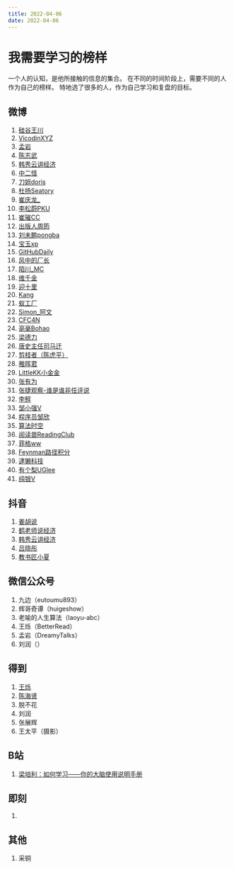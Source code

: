 ```yaml
---
title: 2022-04-06
date: 2022-04-06
---
```


# 我需要学习的榜样

一个人的认知，是他所接触的信息的集合。
在不同的时间阶段上，需要不同的人作为自己的榜样。
特地选了很多的人，作为自己学习和复盘的目标。

## 微博

1. [硅谷王川](https://weibo.com/svwangchuan)
2. [VicodinXYZ](https://weibo.com/dropthethe)
3. [孟岩](https://weibo.com/dreamwords)
4. [陈志武](https://weibo.com/chenzhiwu)
5. [韩秀云讲经济](https://weibo.com/hanxiuyunjiangjingji)
6. [中二怪](https://weibo.com/soleine94)
7. [刀姐doris](https://weibo.com/doriskeke)
8. [杜扬Seatory](https://weibo.com/seatory)
9. [崔庆龙_](https://weibo.com/u/3762961402)
10. [李松蔚PKU](https://weibo.com/pkulsw)
11. [崔璀CC](https://weibo.com/cuicui0104)
12. [出版人周筠](https://weibo.com/yeka52)
13. [刘未鹏pongba](https://weibo.com/pongba)
14. [宝玉xp](https://weibo.com/dotey)
15. [GitHubDaily](https://weibo.com/GitHubDaily)
16. [风中的厂长](https://weibo.com/u/6169408204)
17. [陌川_MC](https://weibo.com/firefly909)
18. [维千金](https://weibo.com/maohuzi)
19. [迎十里](https://weibo.com/u/6485156633)
20. [Kang](https://weibo.com/withkang)
21. [蚁工厂](https://weibo.com/antvision)
22. [Simon_阿文](https://weibo.com/simonstudio2)
23. [CFC4N](https://weibo.com/cfc4nx)
24. [亳毫Bohao](https://weibo.com/RHB13145219521)
25. [梁德力](https://weibo.com/u/1668675013)
26. [唐史主任司马迁](https://weibo.com/u/2014433131)
27. [剪枝者（陈虎平）](https://weibo.com/chenhuping)
28. [稚晖君](https://weibo.com/u/1679186305)
29. [LittleKK小金金](https://weibo.com/misszhaoz)
30. [张有为](https://weibo.com/426399790)
31. [张捷观察-谁是谁非任评说](https://weibo.com/p/1005051237389341)
32. [李鲆](https://weibo.com/qingqinglizi)
33. [邹小强V](https://weibo.com/gtdlife)
34. [程序员邹欣](https://weibo.com/sdxinz)
35. [算法时空](https://weibo.com/ALGOL60)
36. [阅读兽ReadingClub](https://weibo.com/u/6391516595)
37. [菲格ww](https://weibo.com/u/1673268020)
38. [Feynman路径积分](https://weibo.com/royalmile)
39. [逮獭科技](https://weibo.com/u/1683375645)
40. [有个梨UGlee](https://weibo.com/uglee)
41. [纯银V](https://weibo.com/cicada)
## 抖音

1. [姜胡说](https://www.douyin.com/user/MS4wLjABAAAAxaSHyjKQyfWHKjIS1mYbpxxEQZpT8ogl_eyks2M_Twc)
2. [鹤老师说经济](https://www.douyin.com/user/MS4wLjABAAAA_BNHk7z-Cb6siiuXuGb068BrWZP0y303EoMyXlFPhdVGozhlm836OvGEERpe9DAt)
3. [韩秀云讲经济](https://www.douyin.com/user/MS4wLjABAAAAlbkNTw3vjBlQx6pzhzRnFX1YLHlpCoU8nMpnSKiL6-S0WquIQngezW4Ydt_0DXdk)
4. [吕晓彤](https://www.douyin.com/user/MS4wLjABAAAAqejZxZKopDBDEzxcQp-_1b019FfM05C0NzjQNpc5ylU)
5. [教书匠小夏](https://www.douyin.com/user/MS4wLjABAAAAGkiPNlRSN2XYYpxOLYusA29jExkXYl7j9xbHyDmqrCPr0bBckoOvV00HjBYjQai2)

## 微信公众号

1. 九边（eutoumu893）
2. 辉哥奇谭（huigeshow）
3. 老喻的人生算法（laoyu-abc）
4. 王烁（BetterRead）
5. 孟岩（DreamyTalks）
6. 刘润（）

## 得到

1. [王烁](https://m.igetget.com/native/mine/account#/user/detail?enId=bVJyvDn2wdW4x9k7yz857QZLqNB3Ko)
2. [陈海贤](https://m.igetget.com/native/mine/account#/user/detail?enId=zkZQJYbdGOe8OyJ9nExrVqan40jEL3)
3. 脱不花
4. 刘润
5. 张展辉
6. 王太平（摄影）


## B站
1. [梁培利：如何学习——你的大脑使用说明手册](https://space.bilibili.com/220951871/channel/series)

## 即刻
1. 

## 其他

1. 采铜



